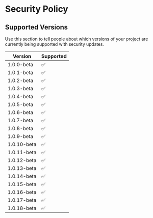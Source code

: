 # Security Policy

## Supported Versions

Use this section to tell people about which versions of your project are
currently being supported with security updates.

| Version | Supported          |
| ------- | ------------------ |
| 1.0.0-beta  | :white_check_mark: |
| 1.0.1-beta  | :white_check_mark: |
| 1.0.2-beta  | :white_check_mark: |
| 1.0.3-beta  | :white_check_mark: |
| 1.0.4-beta  | :white_check_mark: |
| 1.0.5-beta  | :white_check_mark: |
| 1.0.6-beta  | :white_check_mark: |
| 1.0.7-beta  | :white_check_mark: |
| 1.0.8-beta  | :white_check_mark: |
| 1.0.9-beta  | :white_check_mark: |
| 1.0.10-beta  | :white_check_mark: |
| 1.0.11-beta  | :white_check_mark: |
| 1.0.12-beta  | :white_check_mark: |
| 1.0.13-beta  | :white_check_mark: |
| 1.0.14-beta  | :white_check_mark: |
| 1.0.15-beta  | :white_check_mark: |
| 1.0.16-beta  | :white_check_mark: |
| 1.0.17-beta  | :white_check_mark: |
| 1.0.18-beta  | :white_check_mark: |